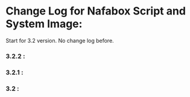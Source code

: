 # Change Log for Nafabox Script and System Image:

Start for 3.2 version. No change log before.

### 3.2.2 :

### 3.2.1 :

### 3.2 :
